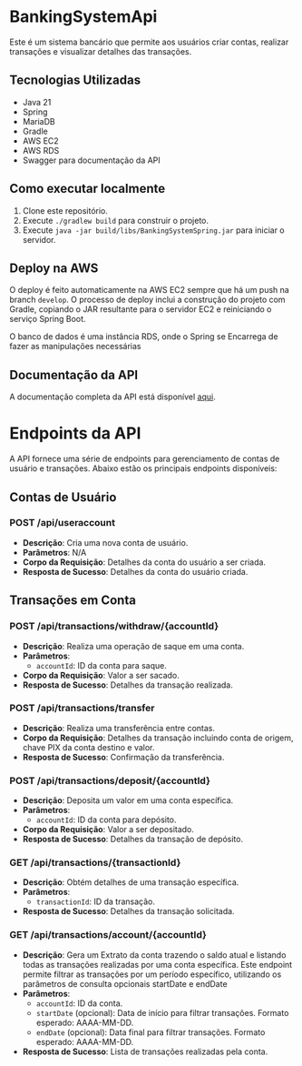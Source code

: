 # BankingSystemApi

Este é um sistema bancário que permite aos usuários criar contas, realizar transações e visualizar detalhes das transações.

## Tecnologias Utilizadas

- Java 21
- Spring
- MariaDB
- Gradle
- AWS EC2
- AWS RDS
- Swagger para documentação da API

## Como executar localmente

1. Clone este repositório.
2. Execute `./gradlew build` para construir o projeto.
3. Execute `java -jar build/libs/BankingSystemSpring.jar` para iniciar o servidor.

## Deploy na AWS

O deploy é feito automaticamente na AWS EC2 sempre que há um push na branch `develop`. O processo de deploy inclui a construção do projeto com Gradle, copiando o JAR resultante para o servidor EC2 e reiniciando o serviço Spring Boot.

O banco de dados é uma instância RDS, onde o Spring se Encarrega de fazer as manipulações necessárias

## Documentação da API

A documentação completa da API está disponível [aqui](http://3.15.177.46:8080/swagger-ui/index.html#/).

# Endpoints da API

A API fornece uma série de endpoints para gerenciamento de contas de usuário e transações. Abaixo estão os principais endpoints disponíveis:

## Contas de Usuário

### POST /api/useraccount
- **Descrição**: Cria uma nova conta de usuário.
- **Parâmetros**: N/A
- **Corpo da Requisição**: Detalhes da conta do usuário a ser criada.
- **Resposta de Sucesso**: Detalhes da conta do usuário criada.

## Transações em Conta

### POST /api/transactions/withdraw/{accountId}
- **Descrição**: Realiza uma operação de saque em uma conta.
- **Parâmetros**:
  - `accountId`: ID da conta para saque.
- **Corpo da Requisição**: Valor a ser sacado.
- **Resposta de Sucesso**: Detalhes da transação realizada.

### POST /api/transactions/transfer
- **Descrição**: Realiza uma transferência entre contas.
- **Corpo da Requisição**: Detalhes da transação incluindo conta de origem, chave PIX da conta destino e valor.
- **Resposta de Sucesso**: Confirmação da transferência.

### POST /api/transactions/deposit/{accountId}
- **Descrição**: Deposita um valor em uma conta específica.
- **Parâmetros**:
  - `accountId`: ID da conta para depósito.
- **Corpo da Requisição**: Valor a ser depositado.
- **Resposta de Sucesso**: Detalhes da transação de depósito.

### GET /api/transactions/{transactionId}
- **Descrição**: Obtém detalhes de uma transação específica.
- **Parâmetros**:
  - `transactionId`: ID da transação.
- **Resposta de Sucesso**: Detalhes da transação solicitada.

### GET /api/transactions/account/{accountId}
- **Descrição**: Gera um Extrato da conta trazendo o saldo atual e listando todas as transações realizadas por uma conta específica.
    Este endpoint permite filtrar as transações por um período específico, utilizando os parâmetros de consulta opcionais startDate e endDate
- **Parâmetros**:
  - `accountId`: ID da conta.
  - `startDate` (opcional): Data de início para filtrar transações. Formato esperado: AAAA-MM-DD.
  - `endDate` (opcional): Data final para filtrar transações. Formato esperado: AAAA-MM-DD.
- **Resposta de Sucesso**: Lista de transações realizadas pela conta.